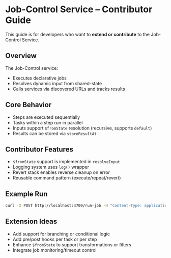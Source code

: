 # Job-Control Service – Contributor Guide

This guide is for developers who want to **extend or contribute** to the Job-Control Service.

## Overview

The Job-Control service:
- Executes declarative jobs
- Resolves dynamic input from shared-state
- Calls services via discovered URLs and tracks results

## Core Behavior

- Steps are executed sequentially
- Tasks within a step run in parallel
- Inputs support `$fromState` resolution (recursive, supports `default`)
- Results can be stored via `storeResultAt`

## Contributor Features

- `$fromState` support is implemented in `resolveInput`
- Logging system uses `log()` wrapper
- Revert stack enables reverse cleanup on error
- Reusable command pattern (execute/repeat/revert)

## Example Run

```bash
curl -X POST http://localhost:4700/run-job -H "Content-Type: application/json" -d @job.json
```

## Extension Ideas

- Add support for branching or conditional logic
- Add pre/post hooks per task or per step
- Enhance `$fromState` to support transformations or filters
- Integrate job monitoring/timeout control